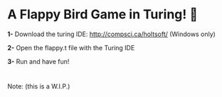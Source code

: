 # A Flappy Bird Game in Turing! 🐥


 **1-** 
  Download the turing IDE: http://compsci.ca/holtsoft/
  (Windows only)

**2-** 
  Open the flappy.t file with the Turing IDE

**3-**
  Run and have fun!

#
Note: (this is a W.I.P.)
